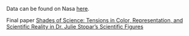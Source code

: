 Data can be found on Nasa [here](https://pds-geosciences.wustl.edu/lro/urn-nasa-pds-lro_diviner_derived1/data_derived_pcp/seasonal/slon/pols/). 

Final paper [Shades of Science: Tensions in Color, Representation, and Scientific Reality in Dr. Julie Stopar’s Scientific Figures](https://drive.google.com/file/d/1GJhJpAC_ZKRrJGLDtVx4eHG75-NlVjp3/view?usp=sharing) 
